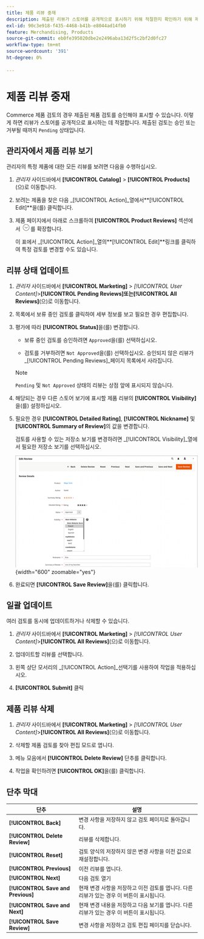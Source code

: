 ```yaml
---
title: 제품 리뷰 중재
description: 제출된 리뷰가 스토어를 공개적으로 표시하기 위해 적절한지 확인하기 위해 제품 리뷰를 조정하는 방법을 알아봅니다.
exl-id: 90c3e918-f435-4468-b41b-e8044ad14fb0
feature: Merchandising, Products
source-git-commit: eb0fe395020dbe2e2496aba13d2f5c2bf2d0fc27
workflow-type: tm+mt
source-wordcount: '391'
ht-degree: 0%

---
```


# 제품 리뷰 중재

Commerce 제품 검토의 경우 제출된 제품 검토를 승인해야 표시할 수 있습니다. 이렇게 하면 리뷰가 스토어를 공개적으로 표시하는 데 적절합니다. 제출된 검토는 승인 또는 거부될 때까지 `Pending` 상태입니다.

## 관리자에서 제품 리뷰 보기

관리자의 특정 제품에 대한 모든 리뷰를 보려면 다음을 수행하십시오.

1. _관리자_ 사이드바에서 **[!UICONTROL Catalog]** > **[!UICONTROL Products]**(으)로 이동합니다.

1. 보려는 제품을 찾은 다음 _[!UICONTROL Action]_열에서&#x200B;**[!UICONTROL Edit]**을(를) 클릭합니다.

1. 제품 페이지에서 아래로 스크롤하여 **[!UICONTROL Product Reviews]** 섹션에서 ![확장 선택기](../assets/icon-display-expand.png)를 확장합니다.

   이 표에서 _[!UICONTROL Action]_열의&#x200B;**[!UICONTROL Edit]**링크를 클릭하여 특정 검토를 변경할 수도 있습니다.

## 리뷰 상태 업데이트

1. _관리자_ 사이드바에서 **[!UICONTROL Marketing]** > _[!UICONTROL User Content]_>**[!UICONTROL Pending Reviews]**또는&#x200B;**[!UICONTROL All Reviews]**(으)로 이동합니다.

1. 목록에서 보류 중인 검토를 클릭하여 세부 정보를 보고 필요한 경우 편집합니다.

1. 평가에 따라 **[!UICONTROL Status]**&#x200B;을(를) 변경합니다.

   - 보류 중인 검토를 승인하려면 `Approved`을(를) 선택하십시오.

   - 검토를 거부하려면 `Not Approved`을(를) 선택하십시오. 승인되지 않은 리뷰가 _[!UICONTROL Pending Reviews]_페이지 목록에서 사라집니다.

   >[!NOTE]
   >
   >`Pending` 및 `Not Approved` 상태의 리뷰는 상점 앞에 표시되지 않습니다.

1. 해당되는 경우 다른 스토어 보기에 표시할 제품 리뷰의 **[!UICONTROL Visibility]**&#x200B;을(를) 설정하십시오.

1. 필요한 경우 **[!UICONTROL Detailed Rating]**, **[!UICONTROL Nickname]** 및 **[!UICONTROL Summary of Review]**&#x200B;의 값을 변경합니다.

   검토를 사용할 수 있는 저장소 보기를 변경하려면 _[!UICONTROL Visibility]_열에서 필요한 저장소 보기를 선택하십시오.

   ![검토 페이지 편집](./assets/edit-review-page.png){width="600" zoomable="yes"}

1. 완료되면 **[!UICONTROL Save Review]**&#x200B;을(를) 클릭합니다.

## 일괄 업데이트

여러 검토를 동시에 업데이트하거나 삭제할 수 있습니다.

1. _관리자_ 사이드바에서 **[!UICONTROL Marketing]** > _[!UICONTROL User Content]_>**[!UICONTROL All Reviews]**(으)로 이동합니다.

1. 업데이트할 리뷰를 선택합니다.

1. 왼쪽 상단 모서리의 _[!UICONTROL Action]_선택기를 사용하여 작업을 적용하십시오.

1. **[!UICONTROL Submit]** 클릭

## 제품 리뷰 삭제

1. _관리자_ 사이드바에서 **[!UICONTROL Marketing]** > _[!UICONTROL User Content]_>**[!UICONTROL All Reviews]**(으)로 이동합니다.

1. 삭제할 제품 검토를 찾아 편집 모드로 엽니다.

1. 메뉴 모음에서 **[!UICONTROL Delete Review]** 단추를 클릭합니다.

1. 작업을 확인하려면 **[!UICONTROL OK]**&#x200B;을(를) 클릭합니다.

## 단추 막대

| 단추 | 설명 |
|----------|--------------|
| **[!UICONTROL Back]** | 변경 사항을 저장하지 않고 검토 페이지로 돌아갑니다. |
| **[!UICONTROL Delete Review]** | 리뷰를 삭제합니다. |
| **[!UICONTROL Reset]** | 검토 양식의 저장하지 않은 변경 사항을 이전 값으로 재설정합니다. |
| **[!UICONTROL Previous]** | 이전 리뷰를 엽니다. |
| **[!UICONTROL Next]** | 다음 검토 열기 |
| **[!UICONTROL Save and Previous]** | 현재 변경 사항을 저장하고 이전 검토를 엽니다. 다른 리뷰가 있는 경우 이 버튼이 표시됩니다. |
| **[!UICONTROL Save and Next]** | 현재 변경 내용을 저장하고 다음 보기를 엽니다. 다른 리뷰가 있는 경우 이 버튼이 표시됩니다. |
| **[!UICONTROL Save Review]** | 변경 사항을 저장하고 검토 편집 페이지를 닫습니다. |
